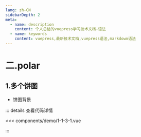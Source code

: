 ```yaml
---
lang: zh-CN
sidebarDepth: 2
meta:
  - name: description
    content: 个人总结的vuepress学习技术文档-语法
  - name: keywords
    content: vuepress,最新技术文档,vuepress语法,markdown语法
---
```


# 二.polar

## 1.多个饼图

- 饼图背景


  <Container url="https://zhoubichuan.com/resume/?type=echarts&name=1-1-3-1.vue" />

::: details 查看代码详情

<<< components/demo/1-1-3-1.vue

:::